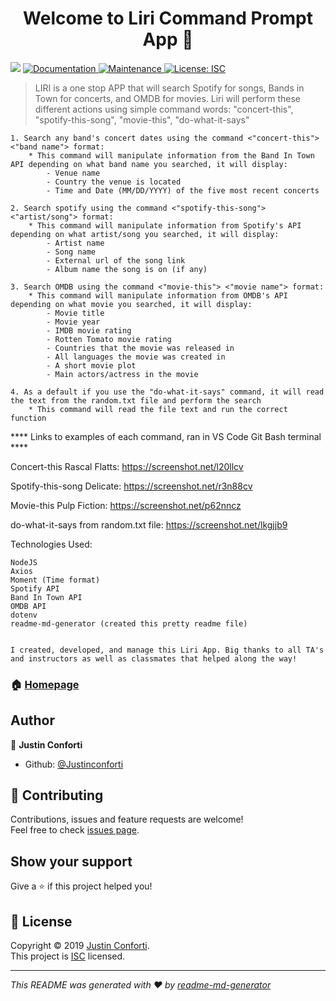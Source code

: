﻿<h1 align="center">Welcome to Liri Command Prompt App 👋</h1>
<p>
  <img src="https://img.shields.io/badge/version-1.0.0-blue.svg?cacheSeconds=2592000" />
  <a href="https://github.com/JustinConforti/liri-node-app#readme">
    <img alt="Documentation" src="https://img.shields.io/badge/documentation-yes-brightgreen.svg" target="_blank" />
  </a>
  <a href="https://github.com/JustinConforti/liri-node-app/graphs/commit-activity">
    <img alt="Maintenance" src="https://img.shields.io/badge/Maintained%3F-yes-green.svg" target="_blank" />
  </a>
  <a href="https://github.com/JustinConforti/liri-node-app/blob/master/LICENSE">
    <img alt="License: ISC" src="https://img.shields.io/badge/License-ISC-yellow.svg" target="_blank" />
  </a>
</p>


> LIRI is a one stop APP that will search Spotify for songs, Bands in Town for concerts, and OMDB for movies.
Liri will perform these different actions using simple command words: "concert-this", "spotify-this-song", "movie-this", "do-what-it-says"
	
	1. Search any band's concert dates using the command <"concert-this"> <"band name"> format:
		* This command will manipulate information from the Band In Town API depending on what band name you searched, it will display: 
			- Venue name 
			- Country the venue is located
			- Time and Date (MM/DD/YYYY) of the five most recent concerts
	
	2. Search spotify using the command <"spotify-this-song"> <"artist/song"> format:
		* This command will manipulate information from Spotify's API depending on what artist/song you searched, it will display:
			- Artist name
			- Song name
			- External url of the song link
			- Album name the song is on (if any)

	3. Search OMDB using the command <"movie-this"> <"movie name"> format:
		* This command will manipulate information from OMDB's API depending on what movie you searched, it will display: 
			- Movie title
			- Movie year
			- IMDB movie rating
			- Rotten Tomato movie rating
			- Countries that the movie was released in
			- All languages the movie was created in
			- A short movie plot
			- Main actors/actress in the movie

	4. As a default if you use the "do-what-it-says" command, it will read the text from the random.txt file and perform the search
		* This command will read the file text and run the correct function 
			


**** Links to examples of each command, ran in VS Code Git Bash terminal ****

Concert-this Rascal Flatts: 
https://screenshot.net/l20llcv

Spotify-this-song Delicate: 
https://screenshot.net/r3n88cv

Movie-this Pulp Fiction:
https://screenshot.net/p62nncz

do-what-it-says from random.txt file: 
https://screenshot.net/lkgjjb9

Technologies Used: 
	
	NodeJS
	Axios
	Moment (Time format)
	Spotify API
	Band In Town API
	OMDB API
	dotenv
	readme-md-generator (created this pretty readme file)
	
		
	I created, developed, and manage this Liri App. Big thanks to all TA's and instructors as well as classmates that helped along the way!
		 

### 🏠 [Homepage](https://github.com/JustinConforti/liri-node-app#readme)


## Author

👤 **Justin Conforti**

* Github: [@Justinconforti](https://github.com/Justinconforti)

## 🤝 Contributing

Contributions, issues and feature requests are welcome!<br />Feel free to check [issues page](https://github.com/JustinConforti/liri-node-app/issues).

## Show your support

Give a ⭐️ if this project helped you!

## 📝 License

Copyright © 2019 [Justin Conforti](https://github.com/Justinconforti).<br />
This project is [ISC](https://github.com/JustinConforti/liri-node-app/blob/master/LICENSE) licensed.

***
_This README was generated with ❤️ by [readme-md-generator](https://github.com/kefranabg/readme-md-generator)_